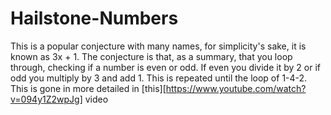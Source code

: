 # Hailstone-Numbers
This is a popular conjecture with many names, for simplicity's sake, it is known as 3x + 1. The conjecture is that, as a summary, that you loop through, checking if a number is even or odd. If even you divide it by 2 or if odd you multiply by 3 and add 1. This is repeated until the loop of 1-4-2. This is gone in more detailed in [this][https://www.youtube.com/watch?v=094y1Z2wpJg] video
